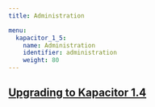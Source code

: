 ```yaml
---
title: Administration

menu:
  kapacitor_1_5:
    name: Administration
    identifier: administration
    weight: 80
---
```


## [Upgrading to Kapacitor 1.4](/kapacitor/v1.5/administration/upgrading/)
